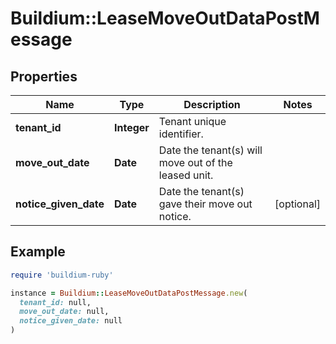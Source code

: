 # Buildium::LeaseMoveOutDataPostMessage

## Properties

| Name | Type | Description | Notes |
| ---- | ---- | ----------- | ----- |
| **tenant_id** | **Integer** | Tenant unique identifier. |  |
| **move_out_date** | **Date** | Date the tenant(s) will move out of the leased unit. |  |
| **notice_given_date** | **Date** | Date the tenant(s) gave their move out notice. | [optional] |

## Example

```ruby
require 'buildium-ruby'

instance = Buildium::LeaseMoveOutDataPostMessage.new(
  tenant_id: null,
  move_out_date: null,
  notice_given_date: null
)
```

